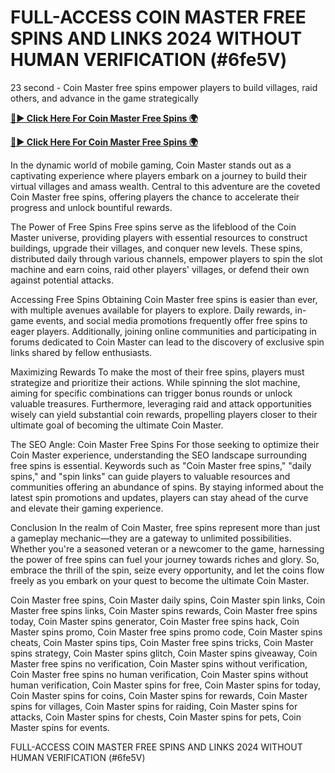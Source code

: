 # FULL-ACCESS COIN MASTER FREE SPINS AND LINKS 2024 WITHOUT HUMAN VERIFICATION (#6fe5V) 

23 second - Coin Master free spins empower players to build villages, raid others, and advance in the game strategically

[**🔴► Click Here For Coin Master Free Spins 🌍**](https://moroccino.github.io/CoinMaster/)

[**🔴► Click Here For Coin Master Free Spins 🌍**](https://moroccino.github.io/CoinMaster/)
 

In the dynamic world of mobile gaming, Coin Master stands out as a captivating experience where players embark on a journey to build their virtual villages and amass wealth. Central to this adventure are the coveted Coin Master free spins, offering players the chance to accelerate their progress and unlock bountiful rewards.

The Power of Free Spins
Free spins serve as the lifeblood of the Coin Master universe, providing players with essential resources to construct buildings, upgrade their villages, and conquer new levels. These spins, distributed daily through various channels, empower players to spin the slot machine and earn coins, raid other players' villages, or defend their own against potential attacks.

Accessing Free Spins
Obtaining Coin Master free spins is easier than ever, with multiple avenues available for players to explore. Daily rewards, in-game events, and social media promotions frequently offer free spins to eager players. Additionally, joining online communities and participating in forums dedicated to Coin Master can lead to the discovery of exclusive spin links shared by fellow enthusiasts.

Maximizing Rewards
To make the most of their free spins, players must strategize and prioritize their actions. While spinning the slot machine, aiming for specific combinations can trigger bonus rounds or unlock valuable treasures. Furthermore, leveraging raid and attack opportunities wisely can yield substantial coin rewards, propelling players closer to their ultimate goal of becoming the ultimate Coin Master.

The SEO Angle: Coin Master Free Spins
For those seeking to optimize their Coin Master experience, understanding the SEO landscape surrounding free spins is essential. Keywords such as "Coin Master free spins," "daily spins," and "spin links" can guide players to valuable resources and communities offering an abundance of spins. By staying informed about the latest spin promotions and updates, players can stay ahead of the curve and elevate their gaming experience.

Conclusion
In the realm of Coin Master, free spins represent more than just a gameplay mechanic—they are a gateway to unlimited possibilities. Whether you're a seasoned veteran or a newcomer to the game, harnessing the power of free spins can fuel your journey towards riches and glory. So, embrace the thrill of the spin, seize every opportunity, and let the coins flow freely as you embark on your quest to become the ultimate Coin Master.

Coin Master free spins, Coin Master daily spins, Coin Master spin links, Coin Master free spins links, Coin Master spins rewards, Coin Master free spins today, Coin Master spins generator, Coin Master free spins hack, Coin Master spins promo, Coin Master free spins promo code, Coin Master spins cheats, Coin Master spins tips, Coin Master free spins tricks, Coin Master spins strategy, Coin Master spins glitch, Coin Master spins giveaway, Coin Master free spins no verification, Coin Master spins without verification, Coin Master free spins no human verification, Coin Master spins without human verification, Coin Master spins for free, Coin Master spins for today, Coin Master spins for coins, Coin Master spins for rewards, Coin Master spins for villages, Coin Master spins for raiding, Coin Master spins for attacks, Coin Master spins for chests, Coin Master spins for pets, Coin Master spins for events.

FULL-ACCESS COIN MASTER FREE SPINS AND LINKS 2024 WITHOUT HUMAN VERIFICATION (#6fe5V) 

